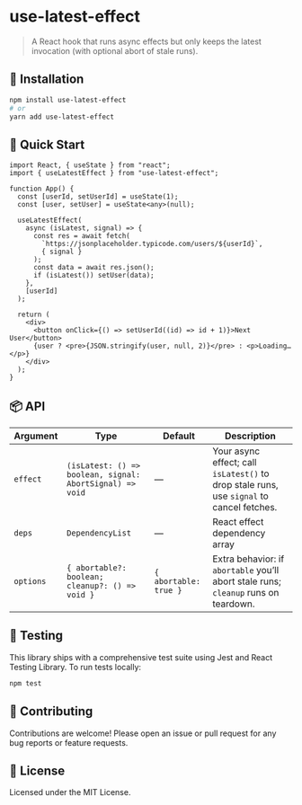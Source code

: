 # use-latest-effect

> A React hook that runs async effects but only keeps the latest invocation (with optional abort of stale runs).

## 🧩 Installation

```bash
npm install use-latest-effect
# or
yarn add use-latest-effect
```

## 🚀 Quick Start

```tsx
import React, { useState } from "react";
import { useLatestEffect } from "use-latest-effect";

function App() {
  const [userId, setUserId] = useState(1);
  const [user, setUser] = useState<any>(null);

  useLatestEffect(
    async (isLatest, signal) => {
      const res = await fetch(
        `https://jsonplaceholder.typicode.com/users/${userId}`,
        { signal }
      );
      const data = await res.json();
      if (isLatest()) setUser(data);
    },
    [userId]
  );

  return (
    <div>
      <button onClick={() => setUserId((id) => id + 1)}>Next User</button>
      {user ? <pre>{JSON.stringify(user, null, 2)}</pre> : <p>Loading…</p>}
    </div>
  );
}
```

## 📦 API

| Argument  | Type                                                     | Default               | Description                                                                              |
| --------- | -------------------------------------------------------- | --------------------- | ---------------------------------------------------------------------------------------- |
| `effect`  | `(isLatest: () => boolean, signal: AbortSignal) => void` | —                     | Your async effect; call `isLatest()` to drop stale runs, use `signal` to cancel fetches. |
| `deps`    | `DependencyList`                                         | —                     | React effect dependency array                                                            |
| `options` | `{ abortable?: boolean; cleanup?: () => void }`          | `{ abortable: true }` | Extra behavior: if `abortable` you’ll abort stale runs; `cleanup` runs on teardown.      |

## 🔧 Testing

This library ships with a comprehensive test suite using Jest and React Testing Library. To run tests locally:

```bash
npm test
```

## 🤝 Contributing

Contributions are welcome! Please open an issue or pull request for any bug reports or feature requests.

## 📄 License

Licensed under the MIT License.
